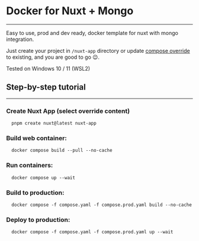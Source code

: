 # Docker for Nuxt + Mongo
--- -

Easy to use, prod and dev ready, docker template for nuxt with mongo integration.

Just create your project in `/nuxt-app` directory or update [compose override](compose.override.yaml) to existing, and you are good to go 😉.

Tested on Windows 10 / 11 (WSL2)

## Step-by-step tutorial
--- -

### Create Nuxt App (select override content)
```shell
  pnpm create nuxt@latest nuxt-app
```

### Build web container:
```shell
  docker compose build --pull --no-cache
```
### Run containers:
```shell
  docker compose up --wait
```

### Build to production:
```shell
  docker compose -f compose.yaml -f compose.prod.yaml build --no-cache
```
### Deploy to production:
```shell
  docker compose -f compose.yaml -f compose.prod.yaml up --wait
```
